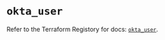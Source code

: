 # `okta_user`

Refer to the Terraform Registory for docs: [`okta_user`](https://registry.terraform.io/providers/okta/okta/4.0.1/docs/resources/user).
